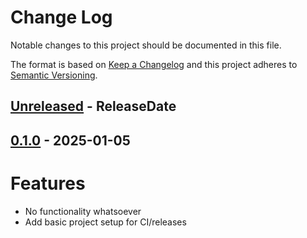 <!--
SPDX-License-Identifier: GPL-3.0-or-latere
Copyright (C) 2024 Tobias Hunger <tobias.hunger@gmail.com>
-->

# Change Log

Notable changes to this project should be documented in this file.

The format is based on [Keep a Changelog](http://keepachangelog.com/)
and this project adheres to [Semantic Versioning](http://semver.org/).

<!-- next-header -->
## [Unreleased] - ReleaseDate


## [0.1.0] - 2025-01-05

# Features

- No functionality whatsoever
- Add basic project setup for CI/releases

<!-- next-url -->
[Unreleased]: https://github.com/hunger/multi-ls/compare/v0.1.0...HEAD

[0.1.0]: https://github.com/hunger/multi-ls/compare/4b825dc642cb6eb9a060e54bf8d69288fbee4904...v0.1.0

